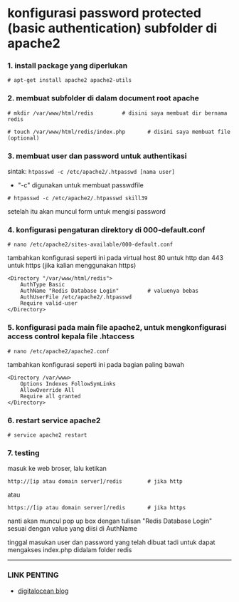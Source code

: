 # konfigurasi password protected (basic authentication) subfolder di apache2

### __1. install package yang diperlukan__
```
# apt-get install apache2 apache2-utils
```

### __2. membuat subfolder di dalam document root apache__
```
# mkdir /var/www/html/redis			# disini saya membuat dir bernama redis

# touch /var/www/html/redis/index.php		# disini saya membuat file (optional)
```

### __3. membuat user dan password untuk authentikasi__

sintak: `htpasswd -c /etc/apache2/.htpasswd [nama user]` 
- "-c" digunakan untuk membuat passwdfile

```
# htpasswd -c /etc/apache2/.htpasswd skill39
```

 setelah itu akan muncul form untuk mengisi password

### __4. konfigurasi pengaturan direktory di 000-default.conf__

```
# nano /etc/apache2/sites-available/000-default.conf
```
tambahkan konfigurasi seperti ini pada virtual host 80 untuk http dan 443 untuk https (jika kalian menggunakan https)
```	
<Directory "/var/www/html/redis">
	AuthType Basic
	AuthName "Redis Database Login"			# valuenya bebas
	AuthUserFile /etc/apache2/.htpasswd
	Require valid-user
</Directory>
```

### __5. konfigurasi pada main file apache2, untuk mengkonfigurasi access control kepala file .htaccess__
```
# nano /etc/apache2/apache2.conf
```
tambahkan konfigurasi seperti ini pada bagian paling bawah
```
<Directory /var/www>
	Options Indexes FollowSymLinks
	AllowOverride All
	Require all granted
</Directory>
```

### __6. restart service apache2__
```
# service apache2 restart
```

### __7. testing__

masuk ke web broser, lalu ketikan
```
http://[ip atau domain server]/redis		# jika http
```
atau
```
https://[ip atau domain server]/redis		# jika https
```

nanti akan muncul pop up box dengan tulisan "Redis Database Login" sesuai dengan value yang diisi di AuthName

tinggal masukan user dan password yang telah dibuat tadi untuk dapat mengakses index.php didalam folder redis

---
### __LINK PENTING__

- [digitalocean blog](https://www.digitalocean.com/community/tutorials/how-to-set-up-password-authentication-with-apache-on-ubuntu-14-04)
